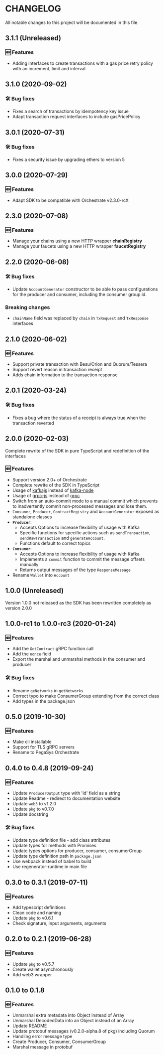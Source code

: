 # CHANGELOG

All notable changes to this project will be documented in this file.

## 3.1.1 (Unreleased)

### 🆕 Features

- Adding interfaces to create transactions with a gas price retry policy with an increment, limit and interval


## 3.1.0 (2020-09-02)

### 🛠 Bug fixes
- Fixes a search of transactions by idempotency key issue
- Adapt transaction request interfaces to include gasPricePolicy


## 3.0.1 (2020-07-31)

### 🛠 Bug fixes
- Fixes a security issue by upgrading ethers to version 5


## 3.0.0 (2020-07-29)
### 🆕 Features
- Adapt SDK to be compatible with Orchestrate v2.3.0-rcX

## 2.3.0 (2020-07-08)

### 🆕 Features
- Manage your chains using a new HTTP wrapper **chainRegistry**
- Manage your faucets using a new HTTP wrapper **faucetRegistry**


## 2.2.0 (2020-06-08)

### 🛠 Bug fixes
- Update `AccountGenerator` constructor to be able to pass configurations for the producer and consumer, including the consumer group id.

### Breaking changes
- `chainName` field was replaced by `chain` in `TxRequest` and `TxResponse` interfaces


## 2.1.0 (2020-06-02)

### 🆕 Features
- Support private transaction with Besu/Orion and Quorum/Tessera
- Support revert reason in transaction receipt
- Adds chain information to the transaction response


## 2.0.1 (2020-03-24)

### 🛠 Bug fixes
- Fixes a bug where the status of a receipt is always true when the transaction reverted


## 2.0.0 (2020-02-03)
Complete rewrite of the SDK in pure TypeScript and redefinition of the interfaces

### 🆕 Features
- Support version 2.0+ of Orchestrate
- Complete rewrite of the SDK in TypeScript
- Usage of [kafkajs](https://kafka.js.org/) instead of [kafka-node](https://www.npmjs.com/package/kafka-node)
- Usage of [grpc-js](https://www.npmjs.com/package/@grpc/grpc-js) instead of [grpc](https://www.npmjs.com/package/grpc)
- Switch from an auto-commit mode to a manual commit which prevents to inadvertently commit non-processed messages and lose them.
- `Consumer`, `Producer`, `ContractRegistry` and `AccountGenerator` exposed as standalone classes
- **`Producer`**:
  - Accepts Options to increase flexibility of usage with Kafka
  - Specific functions for specific actions such as `sendTransaction`, `sendRawTransaction` and `generateAccount`.
  - Functions default to correct topics
- **`Consumer`**:
  - Accepts Options to increase flexibility of usage with Kafka
  - Implements a `commit` function to commit the message offsets manually
  - Returns output messages of the type `ResponseMessage`
- Rename `Wallet` into `Account`


## 1.0.0 (Unreleased)
Version 1.0.0 not released as the SDK has been rewritten completely as version 2.0.0


## 1.0.0-rc1 to 1.0.0-rc3 (2020-01-24)

### 🆕 Features
- Add the `GetContract` gRPC function call
- Add the `nonce` field
- Export the marshal and unmarshal methods in the consumer and producer

### 🛠 Bug fixes
- Rename `geNetworks` in `getNetworks`
- Correct typo to make ConsumerGroup extending from the correct class
- Add types in the package.json


## 0.5.0 (2019-10-30)

### 🆕 Features
- Make cli installable
- Support for TLS gRPC servers
- Rename to PegaSys Orchestrate


## 0.4.0 to 0.4.8 (2019-09-24)

### 🆕 Features
- Update `ProducerOutput` type with 'id' field as a string
- Update Readme - redirect to documentation website
- Update `web3` to v1.2.0
- Update `pkg` to v0.7.0
- Update docstring

### 🛠 Bug fixes
- Update type definition file - add class attributes
- Update types for methods with Promises
- Update types options for producer, consumer, consumerGroup
- Update type definition path in `package.json`
- Use webpack instead of babel to build
- Use regenerator-runtime in main file


## 0.3.0 to 0.3.1 (2019-07-11)

### 🆕 Features
- Add typescript definitions
- Clean code and naming
- Update `pkg` to v0.6.1
- Check signature, input arguments, arguments


## 0.2.0 to 0.2.1 (2019-06-28)

### 🆕 Features
- Update `pkg` to v0.5.7
- Create wallet asynchronously
- Add web3 wrapper


## 0.1.0 to 0.1.8

### 🆕 Features
- Unmarshal extra metadata into Object instead of Array
- Unmarshal DecodedData into an Object instead of an Array
- Update README
- Update protobuf messages (v0.2.0-alpha.8 of pkg) including Quorum
- Handling error message type
- Create Producer, Consumer, ConsumerGroup
- Marshal message in protobuf